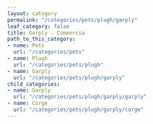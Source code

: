 ```yaml
---
layout: category
permalink: "/categories/pets/plugh/garply"
leaf_category: false
title: Garply - Commercia
path_to_this_category:
- name: Pets
  url: "/categories/pets"
- name: Plugh
  url: "/categories/pets/plugh"
- name: Garply
  url: "/categories/pets/plugh/garply"
child_categories:
- name: Garply
  url: "/categories/pets/plugh/garply/garply"
- name: Corge
  url: "/categories/pets/plugh/garply/corge"
---
```

